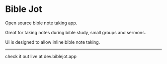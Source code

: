 # Bible Jot

Open source bible note taking app.

Great for taking notes during bible study, small groups and sermons.

Ui is designed to allow inline bible note taking.

---

check it out live at dev.biblejot.app
